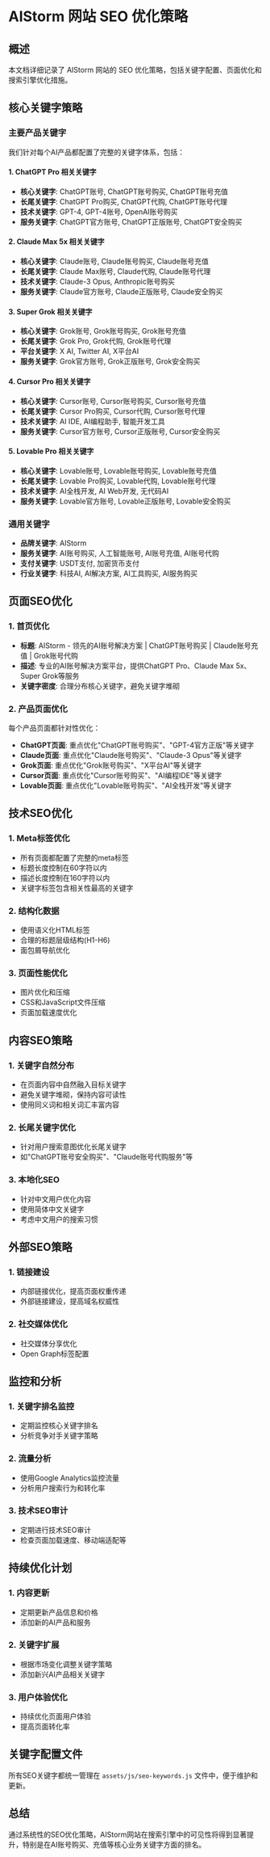 # AIStorm 网站 SEO 优化策略

## 概述
本文档详细记录了 AIStorm 网站的 SEO 优化策略，包括关键字配置、页面优化和搜索引擎优化措施。

## 核心关键字策略

### 主要产品关键字
我们针对每个AI产品都配置了完整的关键字体系，包括：

#### 1. ChatGPT Pro 相关关键字
- **核心关键字**: ChatGPT账号, ChatGPT账号购买, ChatGPT账号充值
- **长尾关键字**: ChatGPT Pro购买, ChatGPT代购, ChatGPT账号代理
- **技术关键字**: GPT-4, GPT-4账号, OpenAI账号购买
- **服务关键字**: ChatGPT官方账号, ChatGPT正版账号, ChatGPT安全购买

#### 2. Claude Max 5x 相关关键字
- **核心关键字**: Claude账号, Claude账号购买, Claude账号充值
- **长尾关键字**: Claude Max账号, Claude代购, Claude账号代理
- **技术关键字**: Claude-3 Opus, Anthropic账号购买
- **服务关键字**: Claude官方账号, Claude正版账号, Claude安全购买

#### 3. Super Grok 相关关键字
- **核心关键字**: Grok账号, Grok账号购买, Grok账号充值
- **长尾关键字**: Grok Pro, Grok代购, Grok账号代理
- **平台关键字**: X AI, Twitter AI, X平台AI
- **服务关键字**: Grok官方账号, Grok正版账号, Grok安全购买

#### 4. Cursor Pro 相关关键字
- **核心关键字**: Cursor账号, Cursor账号购买, Cursor账号充值
- **长尾关键字**: Cursor Pro购买, Cursor代购, Cursor账号代理
- **技术关键字**: AI IDE, AI编程助手, 智能开发工具
- **服务关键字**: Cursor官方账号, Cursor正版账号, Cursor安全购买

#### 5. Lovable Pro 相关关键字
- **核心关键字**: Lovable账号, Lovable账号购买, Lovable账号充值
- **长尾关键字**: Lovable Pro购买, Lovable代购, Lovable账号代理
- **技术关键字**: AI全栈开发, AI Web开发, 无代码AI
- **服务关键字**: Lovable官方账号, Lovable正版账号, Lovable安全购买

### 通用关键字
- **品牌关键字**: AIStorm
- **服务关键字**: AI账号购买, 人工智能账号, AI账号充值, AI账号代购
- **支付关键字**: USDT支付, 加密货币支付
- **行业关键字**: 科技AI, AI解决方案, AI工具购买, AI服务购买

## 页面SEO优化

### 1. 首页优化
- **标题**: AIStorm - 领先的AI账号解决方案 | ChatGPT账号购买 | Claude账号充值 | Grok账号代购
- **描述**: 专业的AI账号解决方案平台，提供ChatGPT Pro、Claude Max 5x、Super Grok等服务
- **关键字密度**: 合理分布核心关键字，避免关键字堆砌

### 2. 产品页面优化
每个产品页面都针对性优化：
- **ChatGPT页面**: 重点优化"ChatGPT账号购买"、"GPT-4官方正版"等关键字
- **Claude页面**: 重点优化"Claude账号购买"、"Claude-3 Opus"等关键字
- **Grok页面**: 重点优化"Grok账号购买"、"X平台AI"等关键字
- **Cursor页面**: 重点优化"Cursor账号购买"、"AI编程IDE"等关键字
- **Lovable页面**: 重点优化"Lovable账号购买"、"AI全栈开发"等关键字

## 技术SEO优化

### 1. Meta标签优化
- 所有页面都配置了完整的meta标签
- 标题长度控制在60字符以内
- 描述长度控制在160字符以内
- 关键字标签包含相关性最高的关键字

### 2. 结构化数据
- 使用语义化HTML标签
- 合理的标题层级结构(H1-H6)
- 面包屑导航优化

### 3. 页面性能优化
- 图片优化和压缩
- CSS和JavaScript文件压缩
- 页面加载速度优化

## 内容SEO策略

### 1. 关键字自然分布
- 在页面内容中自然融入目标关键字
- 避免关键字堆砌，保持内容可读性
- 使用同义词和相关词汇丰富内容

### 2. 长尾关键字优化
- 针对用户搜索意图优化长尾关键字
- 如"ChatGPT账号安全购买"、"Claude账号代购服务"等

### 3. 本地化SEO
- 针对中文用户优化内容
- 使用简体中文关键字
- 考虑中文用户的搜索习惯

## 外部SEO策略

### 1. 链接建设
- 内部链接优化，提高页面权重传递
- 外部链接建设，提高域名权威性

### 2. 社交媒体优化
- 社交媒体分享优化
- Open Graph标签配置

## 监控和分析

### 1. 关键字排名监控
- 定期监控核心关键字排名
- 分析竞争对手关键字策略

### 2. 流量分析
- 使用Google Analytics监控流量
- 分析用户搜索行为和转化率

### 3. 技术SEO审计
- 定期进行技术SEO审计
- 检查页面加载速度、移动端适配等

## 持续优化计划

### 1. 内容更新
- 定期更新产品信息和价格
- 添加新的AI产品和服务

### 2. 关键字扩展
- 根据市场变化调整关键字策略
- 添加新兴AI产品相关关键字

### 3. 用户体验优化
- 持续优化页面用户体验
- 提高页面转化率

## 关键字配置文件
所有SEO关键字都统一管理在 `assets/js/seo-keywords.js` 文件中，便于维护和更新。

## 总结
通过系统性的SEO优化策略，AIStorm网站在搜索引擎中的可见性将得到显著提升，特别是在AI账号购买、充值等核心业务关键字方面的排名。 
